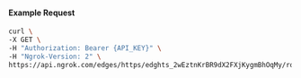<!-- Code generated for API Clients. DO NOT EDIT. -->

#### Example Request

```bash
curl \
-X GET \
-H "Authorization: Bearer {API_KEY}" \
-H "Ngrok-Version: 2" \
https://api.ngrok.com/edges/https/edghts_2wEztnKrBR9dX2FXjKygmBhOqMy/routes/edghtsrt_2wEztmrQHpC2yCNeafJ91TjUu1v/request_headers
```

